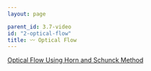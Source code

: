 ```yaml
---
layout: page

parent_id: 3.7-video
id: "2-optical-flow"
title: 〰️ Optical Flow
---
```



[Optical Flow Using Horn and Schunck Method](http://datahacker.rs/013-optical-flow-using-horn-and-schunck-method)